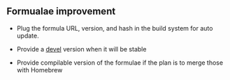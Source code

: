 ## Formualae improvement

 - Plug the formula URL, version, and hash in the build system for auto update.

 - Provide a [devel](https://github.com/Homebrew/homebrew/blob/master/share/doc/homebrew/Formula-Cookbook.md#unstable-versions-devel-head) version when it will be stable

 - Provide compilable version of the formulae if the plan is to merge those with Homebrew
